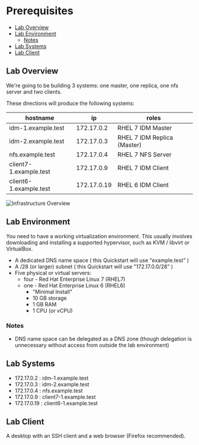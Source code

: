# Prerequisites

<!-- MarkdownTOC depth=4 autolink=true bracket=round -->

- [Lab Overview](#lab-overview)
- [Lab Environment](#lab-environment)
  - [Notes](#notes)
- [Lab Systems](#lab-systems)
- [Lab Client](#lab-client)

<!-- /MarkdownTOC -->

## Lab Overview
We're going to be building 3 systems: one master, one replica, one nfs server
and two clients.

These directions will produce the following systems:

| hostname               | ip          | roles                        |
|------------------------|-------------|------------------------------|
| idm-1.example.test     | 172.17.0.2  | RHEL 7 IDM Master            |
| idm-2.example.test     | 172.17.0.3  | RHEL 7 IDM Replica (Master)  |
| nfs.example.test       | 172.17.0.4  | RHEL 7 NFS Server            |
| client7-1.example.test | 172.17.0.9  | RHEL 7 IDM Client            |
| client6-1.example.test | 172.17.0.19 | RHEL 6 IDM Client            |

![Infrastructure Overview](infrastructure-diagram.png "Infrastructure Overview")

## Lab Environment
You need to have a working virtualization environment.  This usually involves
downloading and installing a supported hypervisor, such as KVM / libvirt or
VirtualBox.

* A dedicated DNS name space ( this Quickstart will use "example.test" )
* A /28 (or larger) subnet ( this Quickstart will use "172.17.0.0/28" )
* Five physical or virtual servers:
	* four - Red Hat Enterprise Linux 7 (RHEL7)
  * one - Red Hat Enterprise Linux 6 (RHEL6)
	* "Minimal Install"
	* 10 GB storage
	* 1 GB RAM
	* 1 CPU (or vCPU)

### Notes
* DNS name space can be delegated as a DNS zone (though delegation is unnecessary
without access from outside the lab environment)

## Lab Systems
* 172.17.0.2 : idm-1.example.test
* 172.17.0.3 : idm-2.example.test
* 172.17.0.4 : nfs.example.test
* 172.17.0.9 : client7-1.example.test
* 172.17.0.19 : client6-1.example.test

## Lab Client
A desktop with an SSH client and a web browser (Firefox recommended).
